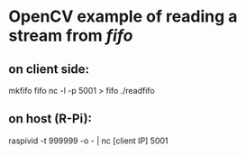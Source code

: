 OpenCV example of reading a stream from *fifo*
=================================================

on client side:
---------------
mkfifo fifo
nc -l -p 5001 > fifo
./readfifo

on host (R-Pi):
---------------
raspivid -t 999999 -o - | nc [client IP] 5001	
